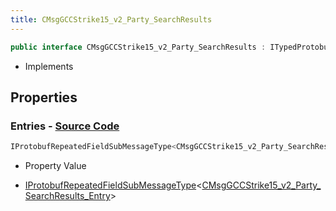```yaml
---
title: CMsgGCCStrike15_v2_Party_SearchResults
---
```


```csharp
public interface CMsgGCCStrike15_v2_Party_SearchResults : ITypedProtobuf<CMsgGCCStrike15_v2_Party_SearchResults>, INativeHandle
```

- Implements

## Properties

### **Entries** - [Source Code](https://github.com/swiftly-solution/swiftlys2/blob/main/managed/src/SwiftlyS2.Generated/Protobufs/Interfaces/CMsgGCCStrike15_v2_Party_SearchResults.cs#L13)

```csharp
IProtobufRepeatedFieldSubMessageType<CMsgGCCStrike15_v2_Party_SearchResults_Entry> Entries { get; }
```

- Property Value

- [IProtobufRepeatedFieldSubMessageType](/docs/api/shared/netmessages/iprotobufrepeatedfieldsubmessagetype-1)<[CMsgGCCStrike15_v2_Party_SearchResults_Entry](/docs/api/shared/protobufdefinitions/cmsggccstrike15_v2_party_searchresults_entry)>

